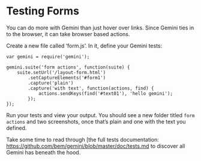 # Testing Forms

You can do more with Gemini than just hover over links. Since Gemini ties in to the browser, it can take browser based actions. 

Create a new file called ‘form.js’. In it, define your Gemini tests:

```
var gemini = require('gemini');

gemini.suite('form actions', function(suite) {
    suite.setUrl('/layout-form.html')
        .setCaptureElements('#form1')
        .capture('plain')
        .capture('with text', function(actions, find) {
            actions.sendKeys(find('#text01'), 'hello gemini');
        });
});
```

Run your tests and view your output. You should see a new folder titled `form actions` and two screenshots, once that’s plain and one with the text you defined.

Take some time to read through [the full tests documentation: https://github.com/bem/gemini/blob/master/doc/tests.md to discover all Gemini has beneath the hood.
